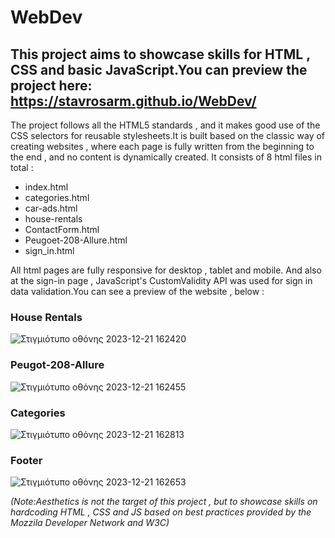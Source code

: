 # WebDev

## This project aims to showcase skills for HTML , CSS and basic JavaScript.You can preview the project here: https://stavrosarm.github.io/WebDev/

The project follows all the HTML5 standards , and it makes good use of the CSS selectors for reusable stylesheets.It is built based on the classic way of 
creating websites , where each page is fully written from the beginning to the end , and no content is dynamically created. It consists of 8 html files in total :

- index.html
- categories.html
- car-ads.html
- house-rentals
- ContactForm.html
- Peugoet-208-Allure.html
- sign_in.html

All html pages are fully responsive for desktop , tablet and mobile. And also at the sign-in page , JavaScript's CustomValidity API was used for
sign in data validation.You can see a preview of the website , below :

  
### House Rentals
![Στιγμιότυπο οθόνης 2023-12-21 162420](https://github.com/StavrosArm/WebDev/assets/75743598/f0b50262-60eb-4d62-b635-3a0f5c24d451)

### Peugot-208-Allure

![Στιγμιότυπο οθόνης 2023-12-21 162455](https://github.com/StavrosArm/WebDev/assets/75743598/946c1778-8b64-4f80-a45d-a77a0c033cf7)


### Categories
![Στιγμιότυπο οθόνης 2023-12-21 162813](https://github.com/StavrosArm/WebDev/assets/75743598/04b669b2-32b5-4ee1-b518-963da8ac5a89)


### Footer
![Στιγμιότυπο οθόνης 2023-12-21 162653](https://github.com/StavrosArm/WebDev/assets/75743598/01623dba-d7d7-4330-b47c-7043dceddb85)


*(Note:Aesthetics is not the target of this project , but to showcase skills on hardcoding HTML , CSS and JS based on best practices provided by 
the Mozzila Developer Network and W3C)*
